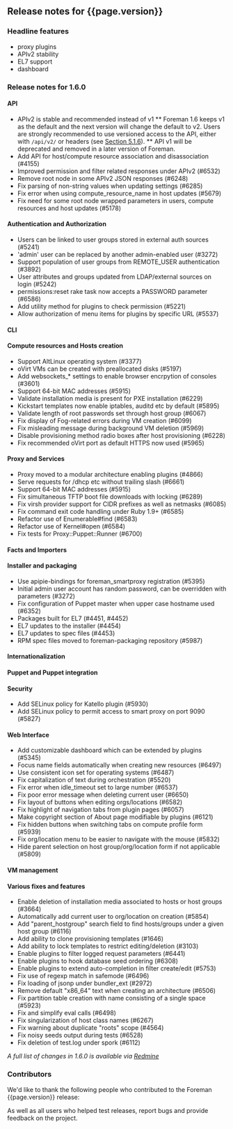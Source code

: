 ## Release notes for {{page.version}}

### Headline features

* proxy plugins
* APIv2 stability
* EL7 support
* dashboard

### Release notes for 1.6.0

#### API
* APIv2 is stable and recommended instead of v1
** Foreman 1.6 keeps v1 as the default and the next version will change the default to v2.  Users are strongly recommended to use versioned access to the API, either with `/api/v2/` or headers (see [Section 5.1.6](manuals/{{page.version}}/index.html#5.1.6APIVersioning)).
** API v1 will be deprecated and removed in a later version of Foreman.
* Add API for host/compute resource association and disassociation (#4155)
* Improved permission and filter related responses under APIv2 (#6532)
* Remove root node in some APIv2 JSON responses (#6248)
* Fix parsing of non-string values when updating settings (#6285)
* Fix error when using compute_resource_name in host updates (#5679)
* Fix need for some root node wrapped parameters in users, compute resources and host updates (#5178)

#### Authentication and Authorization
* Users can be linked to user groups stored in external auth sources (#5241)
* 'admin' user can be replaced by another admin-enabled user (#3272)
* Support population of user groups from REMOTE_USER authentication (#3892)
* User attributes and groups updated from LDAP/external sources on login (#5242)
* permissions:reset rake task now accepts a PASSWORD parameter (#6586)
* Add utility method for plugins to check permission (#5221)
* Allow authorization of menu items for plugins by specific URL (#5537)

#### CLI

#### Compute resources and Hosts creation
* Support AltLinux operating system (#3377)
* oVirt VMs can be created with preallocated disks (#5197)
* Add websockets_* settings to enable browser encrpytion of consoles (#3601)
* Support 64-bit MAC addresses (#5915)
* Validate installation media is present for PXE installation (#6229)
* Kickstart templates now enable iptables, auditd etc by default (#5895)
* Validate length of root passwords set through host group (#6067)
* Fix display of Fog-related errors during VM creation (#6099)
* Fix misleading message during background VM deletion (#5969)
* Disable provisioning method radio boxes after host provisioning (#6228)
* Fix recommended oVirt port as default HTTPS now used (#5965)

#### Proxy and Services
* Proxy moved to a modular architecture enabling plugins (#4866)
* Serve requests for /dhcp etc without trailing slash (#6661)
* Support 64-bit MAC addresses (#5915)
* Fix simultaneous TFTP boot file downloads with locking (#6289)
* Fix virsh provider support for CIDR prefixes as well as netmasks (#6085)
* Fix command exit code handling under Ruby 1.9+ (#6585)
* Refactor use of Enumerable#find (#6583)
* Refactor use of Kernel#open (#6584)
* Fix tests for Proxy::Puppet::Runner (#6700)

#### Facts and Importers

#### Installer and packaging
* Use apipie-bindings for foreman_smartproxy registration (#5395)
* Initial admin user account has random password, can be overridden with parameters (#3272)
* Fix configuration of Puppet master when upper case hostname used (#6352)
* Packages built for EL7 (#4451, #4452)
* EL7 updates to the installer (#4454)
* EL7 updates to spec files (#4453)
* RPM spec files moved to foreman-packaging repository (#5987)

#### Internationalization

#### Puppet and Puppet integration

#### Security
* Add SELinux policy for Katello plugin (#5930)
* Add SELinux policy to permit access to smart proxy on port 9090 (#5827)

#### Web Interface
* Add customizable dashboard which can be extended by plugins (#5345)
* Focus name fields automatically when creating new resources (#6497)
* Use consistent icon set for operating systems (#6487)
* Fix capitalization of text during orchestration (#5520)
* Fix error when idle_timeout set to large number (#6537)
* Fix poor error message when deleting current user (#6650)
* Fix layout of buttons when editing orgs/locations (#6582)
* Fix highlight of navigation tabs from plugin pages (#6057)
* Make copyright section of About page modifiable by plugins (#6121)
* Fix hidden buttons when switching tabs on compute profile form (#5939)
* Fix org/location menu to be easier to navigate with the mouse (#5832)
* Hide parent selection on host group/org/location form if not applicable (#5809)

#### VM management

#### Various fixes and features
* Enable deletion of installation media associated to hosts or host groups (#3664)
* Automatically add current user to org/location on creation (#5854)
* Add "parent_hostgroup" search field to find hosts/groups under a given host group (#6116)
* Add ability to clone provisioning templates (#1646)
* Add ability to lock templates to restrict editing/deletion (#3103)
* Enable plugins to filter logged request parameters (#6441)
* Enable plugins to hook database seed ordering (#6308)
* Enable plugins to extend auto-completion in filter create/edit (#5753)
* Fix use of regexp match in safemode (#6496)
* Fix loading of jsonp under bundler_ext (#2972)
* Remove default "x86_64" text when creating an architecture (#6506)
* Fix partition table creation with name consisting of a single space (#5923)
* Fix and simplify eval calls (#6498)
* Fix singularization of host class names (#6267)
* Fix warning about duplicate "roots" scope (#4564)
* Fix noisy seeds output during tests (#6528)
* Fix deletion of test.log under spork (#6112)

*A full list of changes in 1.6.0 is available via [Redmine](http://projects.theforeman.org/rb/release/4)*

### Contributors

We'd like to thank the following people who contributed to the Foreman {{page.version}} release:


As well as all users who helped test releases, report bugs and provide feedback on the project.

